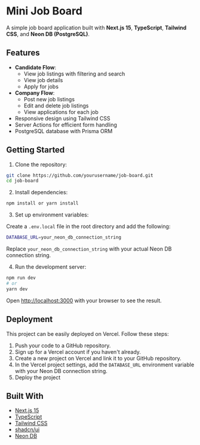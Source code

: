 # Mini Job Board

A simple job board application built with **Next.js 15**, **TypeScript**, **Tailwind CSS**, and **Neon DB (PostgreSQL)**.

## Features

- **Candidate Flow**:
  - View job listings with filtering and search
  - View job details
  - Apply for jobs
- **Company Flow**:
  - Post new job listings
  - Edit and delete job listings
  - View applications for each job
- Responsive design using Tailwind CSS
- Server Actions for efficient form handling
- PostgreSQL database with Prisma ORM

## Getting Started

1. Clone the repository:

```bash
git clone https://github.com/yourusername/job-board.git
cd job-board
```

2. Install dependencies:

```bash
npm install or yarn install
```

3. Set up environment variables:

  Create a `.env.local` file in the root directory and add the following:

```bash
DATABASE_URL=your_neon_db_connection_string
```
Replace `your_neon_db_connection_string` with your actual Neon DB connection string.

4. Run the development server:

```bash
npm run dev
# or
yarn dev
```
Open [http://localhost:3000](http://localhost:3000) with your browser to see the result.

## Deployment

This project can be easily deployed on Vercel. Follow these steps:

1. Push your code to a GitHub repository.
2. Sign up for a Vercel account if you haven't already.
3. Create a new project on Vercel and link it to your GitHub repository.
4. In the Vercel project settings, add the `DATABASE_URL` environment variable with your Neon DB connection string.
5. Deploy the project

## Built With

- [Next.js 15](https://nextjs.org/)
- [TypeScript](https://www.typescriptlang.org/)
- [Tailwind CSS](https://tailwindcss.com/)
- [shadcn/ui](https://ui.shadcn.com/)
- [Neon DB](https://neon.tech/)
